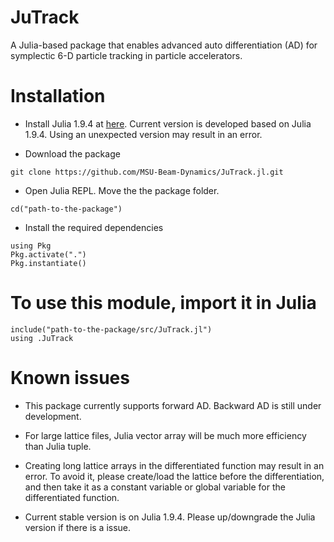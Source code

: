 # JuTrack

A Julia-based package that enables advanced auto differentiation (AD) for symplectic 6-D particle tracking in particle accelerators.

# Installation

* Install Julia 1.9.4 at [here](https://julialang.org/downloads/oldreleases/). Current version is developed based on Julia 1.9.4. Using an unexpected version may result in an error.

* Download the package
```
git clone https://github.com/MSU-Beam-Dynamics/JuTrack.jl.git
```

* Open Julia REPL. Move the the package folder.
```
cd("path-to-the-package")
```

* Install the required dependencies
```
using Pkg
Pkg.activate(".")
Pkg.instantiate()
```

# To use this module, import it in Julia
```
include("path-to-the-package/src/JuTrack.jl")
using .JuTrack
```

# Known issues
* This package currently supports forward AD. Backward AD is still under development.

* For large lattice files, Julia vector array will be much more efficiency than Julia tuple. 

* Creating long lattice arrays in the differentiated function may result in an error. To avoid it, please create/load the lattice before the differentiation, and then take it as a constant variable or global variable for the differentiated function. 

* Current stable version is on Julia 1.9.4. Please up/downgrade the Julia version if there is a issue.

